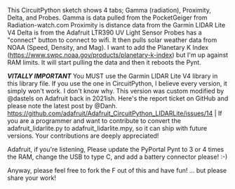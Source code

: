 This CircuitPython sketch shows 4 tabs; Gamma (radiation), Proximity, Delta, and Probes.
Gamma is data pulled from the PocketGeiger from Radiation-watch.com
Proximity is distance data from the Garmin LIDAR Lite V4
Delta is from the Adafruit LTR390 UV Light Sensor
Probes has a "connect" button to connect to wifi. It then pulls solar weather data from NOAA (Speed, Density, and Mag). I want to add the Planetary K Index (https://www.swpc.noaa.gov/products/planetary-k-index) but I'm up against RAM limits. It will start pulling the data and then it reboots the Pynt. 

***VITALLY IMPORTANT***
You MUST use the Garmin LIDAR Lite V4 library in this library file. If you use the one in CircuitPython, I believe every version, it simply won't work. I don't know why. This version was custom modified by @dastels on Adafruit back in 2021ish. Here's the report ticket on GitHub and please note the latest post by @Danh. https://github.com/adafruit/Adafruit_CircuitPython_LIDARLite/issues/14 | If you are a programmer and want to contribute to convert the adafruit_lidarlite.py to adafruit_lidarlite.mpy, so it can ship with future versions. Your contributions are deeply appreciated!

Adafruit, if you're listening, Please update the PyPortal Pynt to 3 or 4 times the RAM, change the USB to type C, and add a battery connector please! :-)

Anyway, please feel free to fork the F out of this and have fun! ... but please share your work! 
